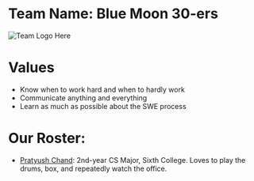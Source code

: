 # Team Name: Blue Moon 30-ers
![Team Logo Here]()

# Values
- Know when to work hard and when to hardly work
- Communicate anything and everything
- Learn as much as possible about the SWE process

# Our Roster: 
- [Pratyush Chand](https://pratyush1718.github.io/cse110Proj/): 2nd-year CS Major, Sixth College. Loves to play the drums, box, and repeatedly watch the office.